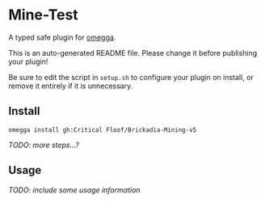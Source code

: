 <!--

When uploading your plugin to github/gitlab
start your repo name with "omegga-"

example: https://github.com/Critical Floof/omegga-Mine-Test

Your plugin will be installed via omegga install gh:Critical Floof/Mine-Test

-->

# Mine-Test

A typed safe plugin for [omegga](https://github.com/brickadia-community/omegga).

This is an auto-generated README file. Please change it before publishing your plugin!

Be sure to edit the script in `setup.sh` to configure your plugin on install, or
remove it entirely if it is unnecessary.

## Install

`omegga install gh:Critical Floof/Brickadia-Mining-v5`

_TODO: more steps...?_

## Usage

_TODO: include some usage information_
